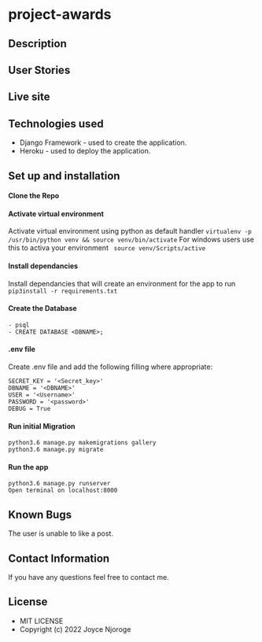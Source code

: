 # project-awards

## Description


## User Stories


## Live site


## Technologies used
* Django Framework - used to create the application. 
* Heroku - used to deploy the application. 

## Set up and installation
#### Clone the Repo
####  Activate virtual environment
Activate virtual environment using python as default handler
    `virtualenv -p /usr/bin/python venv && source venv/bin/activate`
For windows users use this to activa your environment
   ` source venv/Scripts/active`    
####  Install dependancies
Install dependancies that will create an environment for the app to run `pip3install -r requirements.txt`
####  Create the Database
    - psql
    - CREATE DATABASE <DBNAME>;
####  .env file
Create .env file and add the following filling where appropriate:

    SECRET_KEY = '<Secret_key>'
    DBNAME = '<DBNAME>'
    USER = '<Username>'
    PASSWORD = '<password>'
    DEBUG = True
#### Run initial Migration
    python3.6 manage.py makemigrations gallery
    python3.6 manage.py migrate
#### Run the app
    python3.6 manage.py runserver
    Open terminal on localhost:8000

## Known Bugs
The user is unable to like a post.

## Contact Information
If you have any questions feel free to contact me.

## License
* MIT LICENSE
* Copyright (c) 2022 Joyce Njoroge